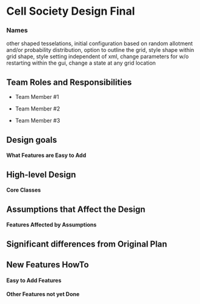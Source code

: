 # Cell Society Design Final
### Names
other shaped tesselations, initial configuration based on random allotment and/or probability distribution, option to outline the grid, style shape within grid shape, style setting independent of xml, change parameters for w/o restarting within the gui, change a state at any grid location

## Team Roles and Responsibilities

 * Team Member #1

 * Team Member #2

 * Team Member #3


## Design goals

#### What Features are Easy to Add


## High-level Design

#### Core Classes


## Assumptions that Affect the Design

#### Features Affected by Assumptions


## Significant differences from Original Plan


## New Features HowTo

#### Easy to Add Features

#### Other Features not yet Done

